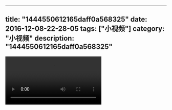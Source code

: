 
---
title: "1444550612165daff0a568325"
date: 2016-12-08-22-28-05
tags: ["小视频"]
category: "小视频"
description: "1444550612165daff0a568325"
---
<video src="http://ohtsqip0g.bkt.clouddn.com/1444550612165daff0a568325.mp4" controls="controls"></video>
